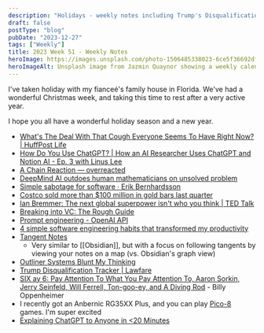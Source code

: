 ```yaml
---
description: "Holidays - weekly notes including Trump's Disqualification tracker, the mysterious cough, and are outliners ruining our thinking process?"
draft: false
postType: "blog"
pubDate: "2023-12-27"
tags: ["Weekly"]
title: 2023 Week 51 - Weekly Notes
heroImage: https://images.unsplash.com/photo-1506485338023-6ce5f36692df?ixlib=rb-4.0.3&ixid=M3wxMjA3fDB8MHxwaG90by1wYWdlfHx8fGVufDB8fHx8fA%3D%3D&auto=format&fit=crop&w=2370&q=80
heroImageAlt: Unsplash image from Jazmin Quaynor showing a weekly calendar
---
```


I've taken holiday with my fianceé's family house in Florida.
We've had a wonderful Christmas week, and taking this time to rest after a very active year.

I hope you all have a wonderful holiday season and a new year.

- [What's The Deal With That Cough Everyone Seems To Have Right Now? | HuffPost Life](https://www.huffpost.com/entry/persistent-cough-not-covid_l_656f1f74e4b0f3e5f44aca8f)
- [How Do You Use ChatGPT? | How an AI Researcher Uses ChatGPT and Notion AI - Ep. 3 with Linus Lee](https://share.transistor.fm/s/ef83db2b)
- [A Chain Reaction — overreacted](https://overreacted.io/a-chain-reaction/)
- [DeepMind AI outdoes human mathematicians on unsolved problem](https://www.nature.com/articles/d41586-023-04043-w?utm_source=tldrnewsletter)
- [Simple sabotage for software · Erik Bernhardsson](https://erikbern.com/2023/12/13/simple-sabotage-for-software.html?utm_source=tldrnewsletter)
- [Costco sold more than $100 million in gold bars last quarter](https://www.nbcnews.com/business/business-news/costco-sold-100-million-gold-bars-last-quarter-rcna129972)
- [Ian Bremmer: The next global superpower isn't who you think | TED Talk](https://www.ted.com/talks/ian_bremmer_the_next_global_superpower_isn_t_who_you_think)
- [Breaking into VC: The Rough Guide](https://www.linkedin.com/pulse/breaking-vc-rough-guide-sajith-pai-rzb7c/?utm_source=tldrnewsletter)
- [Prompt engineering - OpenAI API](https://platform.openai.com/docs/guides/prompt-engineering/strategy-write-clear-instructions?utm_source=tldrnewsletter)
- [4 simple software engineering habits that transformed my productivity](https://read.engineerscodex.com/p/simple-software-engineering-habits?r=2bjtip&utm_source=tldrwebdev)
- [Tangent Notes](https://www.tangentnotes.com/)
  - Very similar to [[Obsidian]], but with a focus on following tangents by viewing your notes on a map (vs. Obsidian's graph view)
- [Outliner Systems Blunt My Thinking](https://everything-abridged.com/outliner_systems_blunt_my_thinking)
- [Trump Disqualification Tracker | Lawfare](https://www.lawfaremedia.org/current-projects/the-trump-trials/section-3-litigation-tracker?campaign_id=9&emc=edit_nn_20231221&instance_id=110685&nl=the-morning&regi_id=197092347&segment_id=153139&te=1&user_id=53888c42b17ce2b613ad43a8e73d64ef)
- [SIX ay 6: Pay Attention To What You Pay Attention To, Aaron Sorkin, Jerry Seinfeld, Will Ferrell, Ton-goo-ey, and A Diving Rod](https://billyoppenheimer.com/december-3-2023/) - Billy Oppenheimer
- I recently got an Anbernic RG35XX Plus, and you can play [Pico-8](https://www.lexaloffle.com/pico-8.php) games. I'm super excited
- [Explaining ChatGPT to Anyone in <20 Minutes](https://cameronrwolfe.substack.com/p/explaining-chatgpt-to-anyone-in-20?r=2bjtip&utm_medium=ios&utm_campaign=post&utm_source=tldrwebdev)
